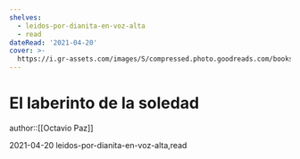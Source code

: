 ```yaml
---
shelves:
  - leidos-por-dianita-en-voz-alta
  - read
dateRead: '2021-04-20'
cover: >-
  https://i.gr-assets.com/images/S/compressed.photo.goodreads.com/books/1533825118l/41078496._SY475_.jpg
---
```

# El laberinto de la soledad

author::[[Octavio Paz]]

2021-04-20
leidos-por-dianita-en-voz-alta,read